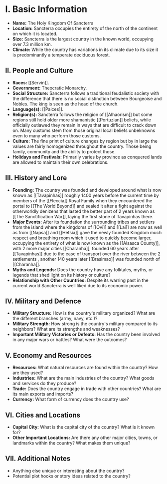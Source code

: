 # I. **Basic Information**

- **Name:** The Holy Kingdom Of Sancterra
- **Location:** Sancterra occupies the entirety of the north of the continent on which it is located.
- **Size:** Sancterra is the largest country in the known world, occupying over 7.3 million km.
- **Climate:** While the country has variations in its climate due to its size it is predominantly a temperate deciduous forest.

## **II. People and Culture**

- **Races:** [[Servin]].
- **Government:** Theocratic Monarchy.
- **Social Structure:** Sancterra follows a traditional feudalistic society with the difference that there is no social distinction between Bourgeoise and Nobles. The king is seen as the head of the church.
- **Language(s):** [[Palces]].
- **Religion(s):** Sancterra follows the religion of [[Alhaorism]] but some regions still hold older more shamanistic [[Portuzian]] beliefs, while officially outlawed they remain in ways that are difficult to crack down on. Many customs stem from those original local beliefs unbeknowns even to many who perform those customs.
- **Culture:** The fine print of culture changes by region but by in large the values are fairly homogenized throughout the country. Those being family, community and the ability to protect those.
- **Holidays and Festivals:** Primarily varies by province as conquered lands are allowed to maintain their own celebrations.

## **III. History and Lore**

- **Founding:** The country was founded and developed around what is now known as [[Tavapinhas]] roughly 1400 years before the current time by members of the [[Fleccia]] Royal Family when they encountered the portal to [[The World Beyond]] and sealed it after a fight against the otherworldly denizens that lasted the better part of 2 years known as [[The Sanctification War]], laying the first stone of Tavapinhas there.
- **Major Events:** After its foundation the surrounding tribes and settlers from the island where the kingdoms of [[Ovi]] and [[Lai]] are now as well as from [[Napsa]] and [[Hetsia]] gave the newly founded Kingdom much respect and breathing room which it used to quickly become larger, occupying the entirety of what is now known as the [[Alsasca County]], with 2 more major cities [[Charanha]], founded 60 years after [[Tavapinhas]] due to the ease of transport over the river between the 2 settlements , another 140 years later [[Brasimao]] was founded north of [[Charanha]].
- **Myths and Legends:** Does the country have any folktales, myths, or legends that shed light on its history or culture?
- **Relationship with Other Countries:** Despite its warring past in the current world Sancterra is well liked due to its economic power.

## **IV. Military and Defence**

- **Military Structure:** How is the country's military organized? What are the different branches (army, navy, etc.)?
- **Military Strength:** How strong is the country's military compared to its neighbors? What are its strengths and weaknesses?
- **Important Military Victories or Defeats:** Has the country been involved in any major wars or battles? What were the outcomes?

## **V. Economy and Resources**

- **Resources:** What natural resources are found within the country? How are they used?
- **Industries:** What are the main industries of the country? What goods and services do they produce?
- **Trade:** Does the country engage in trade with other countries? What are its main exports and imports?
- **Currency:** What form of currency does the country use?

## **VI. Cities and Locations**

- **Capital City:** What is the capital city of the country? What is it known for?
- **Other Important Locations:** Are there any other major cities, towns, or landmarks within the country? What makes them unique?

## **VII. Additional Notes**

- Anything else unique or interesting about the country?
- Potential plot hooks or story ideas related to the country?